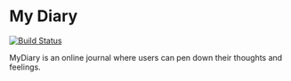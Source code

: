 # My Diary
[![Build Status](https://travis-ci.org/Jonathan4github/myDiaryBackend.svg?branch=ft-get-all-entries-endpoint-159713891)](https://travis-ci.org/Jonathan4github/myDiaryBackend)

MyDiary is an online journal where users can pen down their thoughts and feelings.